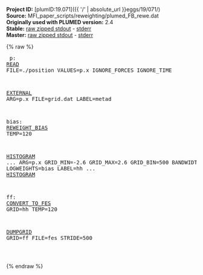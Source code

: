**Project ID:** [plumID:19.071]({{ '/' | absolute_url }}eggs/19/071/)  
**Source:** MFI_paper_scripts/reweighting/plumed_FB_rewe.dat  
**Originally used with PLUMED version:** 2.4  
**Stable:** [raw zipped stdout](plumed_FB_rewe.dat.plumed.stdout.txt.zip) - [stderr](plumed_FB_rewe.dat.plumed.stderr)  
**Master:** [raw zipped stdout](plumed_FB_rewe.dat.plumed_master.stdout.txt.zip) - [stderr](plumed_FB_rewe.dat.plumed_master.stderr)  

{% raw %}<pre>
p: <a href="https://plumed.github.io/doc-master/user-doc/html/_r_e_a_d.html">READ</a>  FILE=./position VALUES=p.x IGNORE_FORCES IGNORE_TIME

<a href="https://plumed.github.io/doc-master/user-doc/html/_e_x_t_e_r_n_a_l.html">EXTERNAL</a> ARG=p.x FILE=grid.dat LABEL=metad

bias: <a href="https://plumed.github.io/doc-master/user-doc/html/_r_e_w_e_i_g_h_t__b_i_a_s.html">REWEIGHT_BIAS</a> TEMP=120

<a href="https://plumed.github.io/doc-master/user-doc/html/_h_i_s_t_o_g_r_a_m.html">HISTOGRAM</a> ...
  ARG=p.x
  GRID_MIN=-2.6
  GRID_MAX=2.6
  GRID_BIN=500
  BANDWIDTH=0.04
  LOGWEIGHTS=bias
  LABEL=hh
... <a href="https://plumed.github.io/doc-master/user-doc/html/_h_i_s_t_o_g_r_a_m.html">HISTOGRAM</a>

ff: <a href="https://plumed.github.io/doc-master/user-doc/html/_c_o_n_v_e_r_t__t_o__f_e_s.html">CONVERT_TO_FES</a> GRID=hh TEMP=120 


<a href="https://plumed.github.io/doc-master/user-doc/html/_d_u_m_p_g_r_i_d.html">DUMPGRID</a> GRID=ff FILE=fes STRIDE=500

</pre>{% endraw %}
